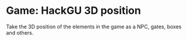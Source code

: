 # Game: HackGU 3D position

Take the 3D position of the elements in the game as a NPC, gates, boxes and others.

